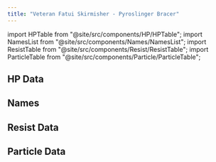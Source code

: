 ```yaml
---
title: "Veteran Fatui Skirmisher - Pyroslinger Bracer"
---
```


import HPTable from "@site/src/components/HP/HPTable";
import NamesList from "@site/src/components/Names/NamesList";
import ResistTable from "@site/src/components/Resist/ResistTable";
import ParticleTable from "@site/src/components/Particle/ParticleTable";

## HP Data

<HPTable item_key="veteranfatuiskirmisherpyroslingerbracer" data_src="enemy" />

## Names

<NamesList item_key="veteranfatuiskirmisherpyroslingerbracer" data_src="enemy" />

## Resist Data

<ResistTable item_key="veteranfatuiskirmisherpyroslingerbracer" data_src="enemy" />

## Particle Data

<ParticleTable item_key="veteranfatuiskirmisherpyroslingerbracer" data_src="enemy" />